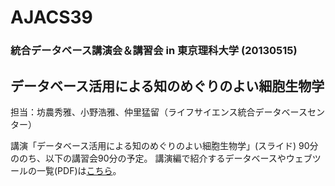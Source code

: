 # AJACS39
### 統合データベース講演会＆講習会 in 東京理科大学 (20130515)

## データベース活用による知のめぐりのよい細胞生物学

担当：坊農秀雅、小野浩雅、仲里猛留（ライフサイエンス統合データベースセンター）

講演「データベース活用による知のめぐりのよい細胞生物学」(スライド) 90分ののち、以下の講習会90分の予定。 講演編で紹介するデータベースやウェブツールの一覧(PDF)は[こちら](130515DBTable.pdf)。
